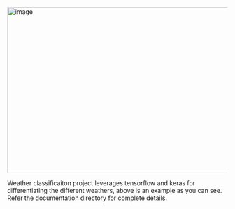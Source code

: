 <img width="777" height="380" alt="image" src="https://github.com/user-attachments/assets/deb62899-b062-4363-9378-c1c344008c5d" />


Weather classificaiton project leverages tensorflow and keras for differentiating the different weathers, above is an example as you can see. 
Refer the documentation directory for complete details. 
